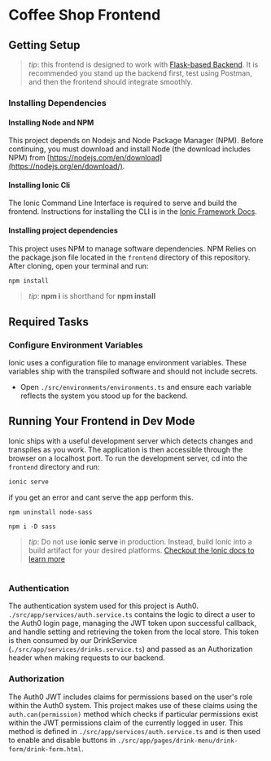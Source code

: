 # Coffee Shop Frontend

## Getting Setup

> _tip_: this frontend is designed to work with
> [Flask-based Backend](../backend). It is recommended you stand up the backend
> first, test using Postman, and then the frontend should integrate smoothly.

### Installing Dependencies

#### Installing Node and NPM

This project depends on Nodejs and Node Package Manager (NPM). Before
continuing, you must download and install Node (the download includes NPM) from
[https://nodejs.com/en/download](https://nodejs.org/en/download/).

#### Installing Ionic Cli

The Ionic Command Line Interface is required to serve and build the frontend.
Instructions for installing the CLI is in the
[Ionic Framework Docs](https://ionicframework.com/docs/installation/cli).

#### Installing project dependencies

This project uses NPM to manage software dependencies. NPM Relies on the
package.json file located in the `frontend` directory of this repository. After
cloning, open your terminal and run:

```bash
npm install
```

> _tip_: **npm i** is shorthand for **npm install**

## Required Tasks

### Configure Environment Variables

Ionic uses a configuration file to manage environment variables. These variables
ship with the transpiled software and should not include secrets.

- Open `./src/environments/environments.ts` and ensure each variable reflects
  the system you stood up for the backend.

## Running Your Frontend in Dev Mode

Ionic ships with a useful development server which detects changes and
transpiles as you work. The application is then accessible through the browser
on a localhost port. To run the development server, cd into the `frontend`
directory and run:

```bash
ionic serve

```

if you get an error and cant serve the app perform this.

```
npm uninstall node-sass
```

```
npm i -D sass
```

> _tip_: Do not use **ionic serve** in production. Instead, build Ionic into a
> build artifact for your desired platforms.
> [Checkout the Ionic docs to learn more](https://ionicframework.com/docs/cli/commands/build)

#

### Authentication

The authentication system used for this project is Auth0.
`./src/app/services/auth.service.ts` contains the logic to direct a user to the
Auth0 login page, managing the JWT token upon successful callback, and handle
setting and retrieving the token from the local store. This token is then
consumed by our DrinkService (`./src/app/services/drinks.service.ts`) and passed
as an Authorization header when making requests to our backend.

### Authorization

The Auth0 JWT includes claims for permissions based on the user's role within
the Auth0 system. This project makes use of these claims using the
`auth.can(permission)` method which checks if particular permissions exist
within the JWT permissions claim of the currently logged in user. This method is
defined in `./src/app/services/auth.service.ts` and is then used to enable and
disable buttons in `./src/app/pages/drink-menu/drink-form/drink-form.html`.
